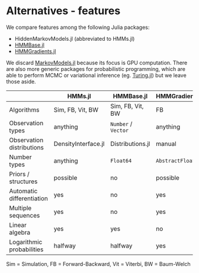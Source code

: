 # Alternatives - features

We compare features among the following Julia packages:

* HiddenMarkovModels.jl (abbreviated to HMMs.jl)
* [HMMBase.jl](https://github.com/maxmouchet/HMMBase.jl)
* [HMMGradients.jl](https://github.com/idiap/HMMGradients.jl)

We discard [MarkovModels.jl](https://github.com/FAST-ASR/MarkovModels.jl) because its focus is GPU computation.
There are also more generic packages for probabilistic programming, which are able to perform MCMC or variational inference (eg. [Turing.jl](https://github.com/TuringLang/Turing.jl)) but we leave those aside.

|                           | HMMs.jl             | HMMBase.jl          | HMMGradients.jl |
| ------------------------- | ------------------- | ------------------- | --------------- |
| Algorithms                | Sim, FB, Vit, BW    | Sim, FB, Vit, BW    | FB              |
| Observation types         | anything            | `Number` / `Vector` | anything        |
| Observation distributions | DensityInterface.jl | Distributions.jl    | manual          |
| Number types              | anything            | `Float64`           | `AbstractFloat` |
| Priors / structures       | possible            | no                  | possible        |
| Automatic differentiation | yes                 | no                  | yes             |
| Multiple sequences        | yes                 | no                  | yes             |
| Linear algebra            | yes                 | yes                 | no              |
| Logarithmic probabilities | halfway             | halfway             | yes             |

Sim = Simulation, FB = Forward-Backward, Vit = Viterbi, BW = Baum-Welch
